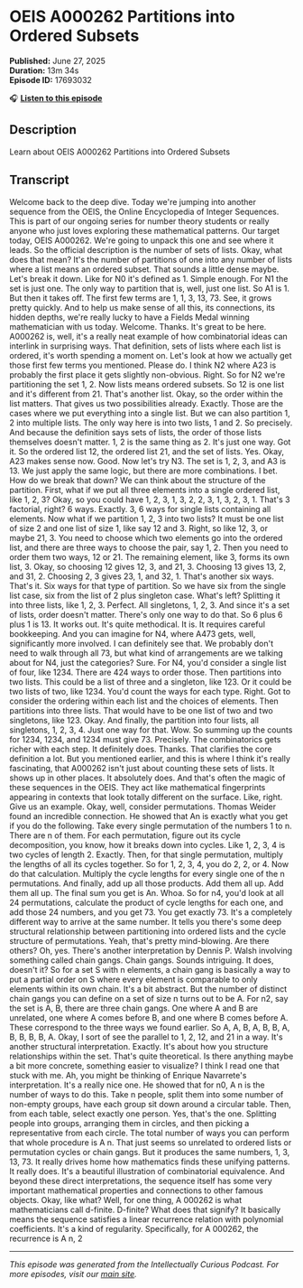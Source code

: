 # OEIS A000262 Partitions into Ordered Subsets

**Published:** June 27, 2025  
**Duration:** 13m 34s  
**Episode ID:** 17693032

🎧 **[Listen to this episode](https://intellectuallycurious.buzzsprout.com/2529712/episodes/17693032-oeis-a000262-partitions-into-ordered-subsets)**

## Description

Learn about OEIS A000262 Partitions into Ordered Subsets

## Transcript

Welcome back to the deep dive. Today we're jumping into another sequence from the OEIS, the Online Encyclopedia of Integer Sequences. This is part of our ongoing series for number theory students or really anyone who just loves exploring these mathematical patterns. Our target today, OEIS A000262. We're going to unpack this one and see where it leads. So the official description is the number of sets of lists. Okay, what does that mean? It's the number of partitions of one into any number of lists where a list means an ordered subset. That sounds a little dense maybe. Let's break it down. Like for N0 it's defined as 1. Simple enough. For N1 the set is just one. The only way to partition that is, well, just one list. So A1 is 1. But then it takes off. The first few terms are 1, 1, 3, 13, 73. See, it grows pretty quickly. And to help us make sense of all this, its connections, its hidden depths, we're really lucky to have a Fields Medal winning mathematician with us today. Welcome. Thanks. It's great to be here. A000262 is, well, it's a really neat example of how combinatorial ideas can interlink in surprising ways. That definition, sets of lists where each list is ordered, it's worth spending a moment on. Let's look at how we actually get those first few terms you mentioned. Please do. I think N2 where A23 is probably the first place it gets slightly non-obvious. Right. So for N2 we're partitioning the set 1, 2. Now lists means ordered subsets. So 12 is one list and it's different from 21. That's another list. Okay, so the order within the list matters. That gives us two possibilities already. Exactly. Those are the cases where we put everything into a single list. But we can also partition 1, 2 into multiple lists. The only way here is into two lists, 1 and 2. So precisely. And because the definition says sets of lists, the order of those lists themselves doesn't matter. 1, 2 is the same thing as 2. It's just one way. Got it. So the ordered list 12, the ordered list 21, and the set of lists. Yes. Okay, A23 makes sense now. Good. Now let's try N3. The set is 1, 2, 3, and A3 is 13. We just apply the same logic, but there are more combinations. I bet. How do we break that down? We can think about the structure of the partition. First, what if we put all three elements into a single ordered list, like 1, 2, 3? Okay, so you could have 1, 2, 3, 1, 3, 2, 2, 3, 1, 3, 2, 3, 1. That's 3 factorial, right? 6 ways. Exactly. 3, 6 ways for single lists containing all elements. Now what if we partition 1, 2, 3 into two lists? It must be one list of size 2 and one list of size 1, like say 12 and 3. Right, so like 12, 3, or maybe 21, 3. You need to choose which two elements go into the ordered list, and there are three ways to choose the pair, say 1, 2. Then you need to order them two ways, 12 or 21. The remaining element, like 3, forms its own list, 3. Okay, so choosing 12 gives 12, 3, and 21, 3. Choosing 13 gives 13, 2, and 31, 2. Choosing 2, 3 gives 23, 1, and 32, 1. That's another six ways. That's it. Six ways for that type of partition. So we have six from the single list case, six from the list of 2 plus singleton case. What's left? Splitting it into three lists, like 1, 2, 3. Perfect. All singletons, 1, 2, 3. And since it's a set of lists, order doesn't matter. There's only one way to do that. So 6 plus 6 plus 1 is 13. It works out. It's quite methodical. It is. It requires careful bookkeeping. And you can imagine for N4, where A473 gets, well, significantly more involved. I can definitely see that. We probably don't need to walk through all 73, but what kind of arrangements are we talking about for N4, just the categories? Sure. For N4, you'd consider a single list of four, like 1234. There are 424 ways to order those. Then partitions into two lists. This could be a list of three and a singleton, like 123. Or it could be two lists of two, like 1234. You'd count the ways for each type. Right. Got to consider the ordering within each list and the choices of elements. Then partitions into three lists. That would have to be one list of two and two singletons, like 123. Okay. And finally, the partition into four lists, all singletons, 1, 2, 3, 4. Just one way for that. Wow. So summing up the counts for 1234, 1234, and 1234 must give 73. Precisely. The combinatorics gets richer with each step. It definitely does. Thanks. That clarifies the core definition a lot. But you mentioned earlier, and this is where I think it's really fascinating, that A000262 isn't just about counting these sets of lists. It shows up in other places. It absolutely does. And that's often the magic of these sequences in the OEIS. They act like mathematical fingerprints appearing in contexts that look totally different on the surface. Like, right. Give us an example. Okay, well, consider permutations. Thomas Weider found an incredible connection. He showed that An is exactly what you get if you do the following. Take every single permutation of the numbers 1 to n. There are n of them. For each permutation, figure out its cycle decomposition, you know, how it breaks down into cycles. Like 1, 2, 3, 4 is two cycles of length 2. Exactly. Then, for that single permutation, multiply the lengths of all its cycles together. So for 1, 2, 3, 4, you do 2, 2, or 4. Now do that calculation. Multiply the cycle lengths for every single one of the n permutations. And finally, add up all those products. Add them all up. Add them all up. The final sum you get is An. Whoa. So for n4, you'd look at all 24 permutations, calculate the product of cycle lengths for each one, and add those 24 numbers, and you get 73. You get exactly 73. It's a completely different way to arrive at the same number. It tells you there's some deep structural relationship between partitioning into ordered lists and the cycle structure of permutations. Yeah, that's pretty mind-blowing. Are there others? Oh, yes. There's another interpretation by Dennis P. Walsh involving something called chain gangs. Chain gangs. Sounds intriguing. It does, doesn't it? So for a set S with n elements, a chain gang is basically a way to put a partial order on S where every element is comparable to only elements within its own chain. It's a bit abstract. But the number of distinct chain gangs you can define on a set of size n turns out to be A. For n2, say the set is A, B, there are three chain gangs. One where A and B are unrelated, one where A comes before B, and one where B comes before A. These correspond to the three ways we found earlier. So A, A, B, A, B, B, A, B, B, B, B, A. Okay, I sort of see the parallel to 1, 2, 12, and 21 in a way. It's another structural interpretation. Exactly. It's about how you structure relationships within the set. That's quite theoretical. Is there anything maybe a bit more concrete, something easier to visualize? I think I read one that stuck with me. Ah, you might be thinking of Enrique Navarrete's interpretation. It's a really nice one. He showed that for n0, A n is the number of ways to do this. Take n people, split them into some number of non-empty groups, have each group sit down around a circular table. Then, from each table, select exactly one person. Yes, that's the one. Splitting people into groups, arranging them in circles, and then picking a representative from each circle. The total number of ways you can perform that whole procedure is A n. That just seems so unrelated to ordered lists or permutation cycles or chain gangs. But it produces the same numbers, 1, 3, 13, 73. It really drives home how mathematics finds these unifying patterns. It really does. It's a beautiful illustration of combinatorial equivalence. And beyond these direct interpretations, the sequence itself has some very important mathematical properties and connections to other famous objects. Okay, like what? Well, for one thing, A 000262 is what mathematicians call d-finite. D-finite? What does that signify? It basically means the sequence satisfies a linear recurrence relation with polynomial coefficients. It's a kind of regularity. Specifically, for A 000262, the recurrence is A n, 2

---
*This episode was generated from the Intellectually Curious Podcast. For more episodes, visit our [main site](https://intellectuallycurious.buzzsprout.com).*

